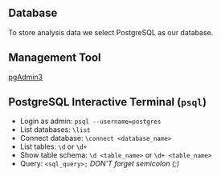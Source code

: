 Database
--------

To store analysis data we select PostgreSQL as our database.


Management Tool
---------------
[pgAdmin3](http://www.pgadmin.org/)

PostgreSQL Interactive Terminal (```psql```)
-------------------------------
* Login as admin: ```psql --username=postgres```
* List databases: ```\list```
* Connect database: ```\connect <database_name>```
* List tables: ```\d``` or ```\d+```
* Show table schema: ```\d <table_name>``` or ```\d+ <table_name>```
* Query: ```<sql_query>;``` *DON'T forget semicolon (;)*
